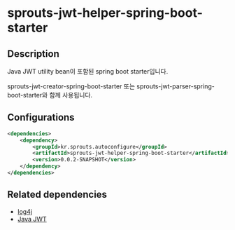 # sprouts-jwt-helper-spring-boot-starter

## Description
Java JWT utility bean이 포함된 spring boot starter입니다.

sprouts-jwt-creator-spring-boot-starter 또는 sprouts-jwt-parser-spring-boot-starter와 함께 사용됩니다.

## Configurations
```xml
<dependencies>
    <dependency>
        <groupId>kr.sprouts.autoconfigure</groupId>
        <artifactId>sprouts-jwt-helper-spring-boot-starter</artifactId>
        <version>0.0.2-SNAPSHOT</version>
    </dependency>
</dependencies>
```

## Related dependencies
* [log4j](https://logging.apache.org/log4j/2.x/)
* [Java JWT](https://github.com/jwtk/jjwt)